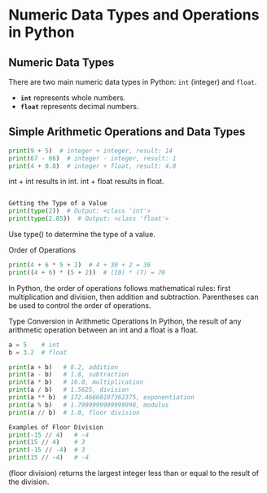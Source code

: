 # Numeric Data Types and Operations in Python

## Numeric Data Types

There are two main numeric data types in Python: `int` (integer) and `float`. 
- **`int`** represents whole numbers.
- **`float`** represents decimal numbers.

## Simple Arithmetic Operations and Data Types

```python
print(9 + 5)  # integer + integer, result: 14
print(67 - 66)  # integer - integer, result: 1
print(4 + 0.8)  # integer + float, result: 4.8
```


int + int results in int.
int + float results in float.

```python

Getting the Type of a Value
print(type(2))  # Output: <class 'int'>
print(type(2.85))  # Output: <class 'float'>

```

Use type() to determine the type of a value.

Order of Operations
```python
print(4 + 6 * 5 + 2)  # 4 + 30 + 2 = 36
print((4 + 6) * (5 + 2))  # (10) * (7) = 70
```
In Python, the order of operations follows mathematical rules: first multiplication and division, then addition and subtraction. Parentheses can be used to control the order of operations.

Type Conversion in Arithmetic Operations
In Python, the result of any arithmetic operation between an int and a float is a float.

```python
a = 5    # int
b = 3.2  # float

print(a + b)   # 8.2, addition
print(a - b)   # 1.8, subtraction
print(a * b)   # 16.0, multiplication
print(a / b)   # 1.5625, division
print(a ** b)  # 172.46660197362375, exponentiation
print(a % b)   # 1.7999999999999998, modulus
print(a // b)  # 1.0, floor division

Examples of Floor Division
print(-15 // 4)   # -4
print(15 // 4)    # 3
print(-15 // -4)  # 3
print(15 // -4)   # -4
```

(floor division) returns the largest integer less than or equal to the result of the division.
